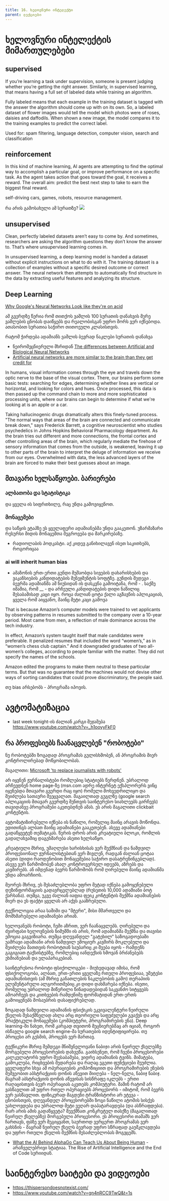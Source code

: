 ```yaml
---
title: 16. ხელოვნური ინტელექტი
parent: ლექციები
---
```


<!-- 
ზოგადად ამ საგნის მიზანი ის არის, რომ თქვენს ყოველდღიურ ცხოვრებაში, ძალიან ხშირად როდესაც მოხვდება ტექნოლოგიებთან დაკავშირებული განხილვა, რამე ძალიან სისულელე თავდაჯერებით არ ირწმუნოთ clickbait სტატიის გამო. 
 -->


# ხელოვნური ინტელექტის მიმართულებები

## supervised
If you’re learning a task under supervision, someone is present judging whether you’re getting the right answer. Similarly, in supervised learning, that means having a full set of labeled data while training an algorithm.

Fully labeled means that each example in the training dataset is tagged with the answer the algorithm should come up with on its own. So, a labeled dataset of flower images would tell the model which photos were of roses, daisies and daffodils. When shown a new image, the model compares it to the training examples to predict the correct label.

Used for: spam filtering, language detection, computer vision, search and classification



## reinforcement
In this kind of machine learning, AI agents are attempting to find the optimal way to accomplish a particular goal, or improve performance on a specific task. As the agent takes action that goes toward the goal, it receives a reward. The overall aim: predict the best next step to take to earn the biggest final reward.

self-driving cars, games, robots, resource management.


რა არის გამოსახული ამ სურათზე?
![](https://images.vice.com/motherboard/content-images/article/23150/1435543194743451.jpg?crop=1xw:0.84375xh;center,center&resize=1800:*)

## unsupervised
Clean, perfectly labeled datasets aren’t easy to come by. And sometimes, researchers are asking the algorithm questions they don’t know the answer to. That’s where unsupervised learning comes in.

In unsupervised learning, a deep learning model is handed a dataset without explicit instructions on what to do with it. The training dataset is a collection of examples without a specific desired outcome or correct answer. The neural network then attempts to automatically find structure in the data by extracting useful features and analyzing its structure.

## Deep Learning

[Why Google's Neural Networks Look like they're on acid](
https://www.vice.com/en/article/53985k/why-googles-neural-networks-look-like-theyre-on-acid)

ამ გვერდზე წერია რომ თითქოს ვაშლის 100 სურათის დანახვის მერე ვაშლების ცნობას დაიწყებს და რეალობისგან უფრო შორს ვერ იქნებოდა. ათასობით სურათია საჭირო თითოეული კლასისთვის.

რატომ ჭირდება ადამიანს ვაშლის ბევრად ნაკლები სურათის დანახვა

- ნეირომეცნიერული მხრიდან [The differences between Artificial and Biological Neural Networks](https://towardsdatascience.com/the-differences-between-artificial-and-biological-neural-networks-a8b46db828b7)
- [Artificial neural networks are more similar to the brain than they get credit for](https://bdtechtalks.com/2020/06/22/direct-fit-artificial-neural-networks/)


In humans, visual information comes through the eye and travels down the optic nerve to the base of the visual cortex. There, our brains perform some basic tests: searching for edges, determining whether lines are vertical or horizontal, and looking for colors and hues. Once processed, this data is then passed up the command chain to more and more sophisticated processing units, where our brains can begin to determine if what we're looking at is an apple or a car. 

Taking hallucinogenic drugs dramatically alters this finely-tuned process. "The normal ways that areas of the brain are connected and communicate break down," says Frederick Barrett, a cognitive neuroscientist who studies psychedelics in Johns Hopkins Behavioral Pharmacology department. As the brain tries out different and more connections, the frontal cortex and other controlling areas of the brain, which regularly mediate the firehose of sensory information that comes from the outside, is weakened, leaving it up to other parts of the brain to interpret the deluge of information we receive from our eyes. Overwhelmed with data, the less advanced layers of the brain are forced to make their best guesses about an image.




## მთავარი ხელსაწყოები. ბარიერები

### ალბათობა და სტატისტიკა

და ყველა ის სიფრთხილე, რაც უნდა გამოვიყენოთ.

### მონაცემები
და საწყის ეტაპზე ეს ყველაფერი ადამიანებმა უნდა გააკეთონ. უზარმაზარი რესურსი მიდის მონაცემთა შეგროვება და მარკირებაზე.

- რადიოლაბის პოდკასტი. აქ კიდევ განიხილავენ ისეთ საკითხებს, როგორიცაა 


### ai will inherit human bias
- ამაზონის ერთ-ერთი გუნდი მუშაობდა სივების დახარისხების და ვაკანსიების კანდიდატების მენეჯმენტის სოფტზე. გუნდის შედეგი . ბევრმა ადამიანმა ამ ნიუსიდან ის დასკვნა გამოიტანა, რომ - . 
საქმე იმაშია, რომ __ - და არჩეული კანდიდატების დიდი ნაწილიც შესაბამისად კაცი იყო. როცა ძალიან ცოტა ქალი აგზავნის აპლიკაციას, ყველა რომ აიყვანო, მაინც მეტი კაცი გამოვა

That is because Amazon’s computer models were trained to vet applicants by observing patterns in resumes submitted to the company over a 10-year period. Most came from men, a reflection of male dominance across the tech industry.

In effect, Amazon’s system taught itself that male candidates were preferable. It penalized resumes that included the word “women’s,” as in “women’s chess club captain.” And it downgraded graduates of two all-women’s colleges, according to people familiar with the matter. They did not specify the names of the schools.

Amazon edited the programs to make them neutral to these particular terms. But that was no guarantee that the machines would not devise other ways of sorting candidates that could prove discriminatory, the people said.

თუ bias არსებობს - პროგრამა იპოვის. 

[](https://www.reuters.com/article/us-amazon-com-jobs-automation-insight/amazon-scraps-secret-ai-recruiting-tool-that-showed-bias-against-women-idUSKCN1MK08G?)

# ავტომატიზაცია
- last week tonight-ის ძალიან კარგი შეჯამება <https://www.youtube.com/watch?v=_h1ooyyFkF0>

## რა პროფესიებს ჩაანაცვლებენ "რობოტები"
ნუ რობოტებში ზოგადად პროგრამას გულისხმობენ, ან პროგრამის მიერ კონტროლირებად მოწყობილობას.

მაგალითი: [Microsoft 'to replace journalists with robots'](https://www.bbc.com/news/world-us-canada-52860247)

არ იყვნენ ჟურნალისტები რომლებიც სტატიებს წერდნენ. უბრალოდ არჩევდნენ home page-ზე (msn.com ადრე ინტერნეტ ექსპლორერს ვინც იყენებდა მთავარი გვერდი რაც იყო) რომელი მოხვედრილიყო და შეიძლება სათაური შეეცვალათ. მაგაილთად გუგლზე (google search აპლიკაციის მთავარ გვერდზე შენთვის საინტერესო სიახლეებს გირჩევს) თავიდანვე პროგრამები აკეთებდნენ ამას. ეს არის მაგალითი clickbait კონტენტის. 

ავტომატიზირებული იქნება ის ნაწილი, რომელიც მაინც არავის მოწონდა. ედითინგს ალბათ მაინც ადამიანები გააკეთებენ. ასევე ადამიანები გადაწყვეტენ თემატიკას. წერის დროს არის კრეატიული ბლოკი, რომლის გადალახვაშიც დაგეხმარება ასეთი ხელსაწყო.

კრეატიული მხრივ, უმაღლესი ხარისხისას ვერ შექმნიან და ნამდვილ პროფესიონალ ჟურნალისტებთან ვერ მივლენ, რადგან ძალიან ცოტაა ასეთი (დიდი რაოდენობით მონაცემებია საჭირო დასატრენინგებლად).  ასევე ვერ წარმოშობენ ახალ კონტროვერსულ იდეებს, აზრებს და კავშირებს. ან იმდენად ბევრს წარმოშობს რომ ღირებული მაინც ადამიანმა უნდა ამოარჩიოს.

მეორეს მხრივ, ეს შესაძლებლობა უფრო მეტად იქნება გამოყენებული დეზინფორმაციის გადავრცელებლად (რუსეთის 10,000 ადამიანი ბოტ ქარხანა). თუმცა, უკვე ძალიან იაფია ფეიკ კონტენტის შექმნა ადამიანების მიერ და ეს ფაქტი ყველას არ აქვს გააზრებული.

ტექნოლოგია არაა საშიში და "მტერი", მისი მმართველი და მომხმარებელი ადამიანები არიან.

ხელოვანებს რობოტი, ჩემი აზრით, ვერ ჩაანაცვლებს. ღირებული და ძვირფასი ხელოვნების ნიმუშში ის არის, რომ ადამიანმა შექმნა და თავისი ემოცია გაგვიზიარა. თუმცა დღევანდელ "გატეხილ" საზოგადოებაში უამრავი ადამიანი არის ნამდვილ ემოციურ კავშირს მოკლებული და შეიძლება მათთვის რობოტთან საუბარიც კი შვება იყოს - რამდენს გაგიგიათ ტაქსისტებზე, რომლებიც იანდექსის ხმოვან ბრძანებებს ეხმიანებიან და ელაპარაკებიან.

საინტერესოა რობოტი ფსიქოლოგები - მიუხედავად იმისა, რომ ფსიქოლოგობა, ალბათ, ერთ-ერთი ყველაზე რთული პროფესიაა, უმეტესი ადამიანისთვის (ამ მხრივ განათლების ნაკლებობის გამო) თერაპიის ელემენტარული ალგორითმებიც კი დიდი დახმარება იქნება. ისეთი, რომელიც უბრალოდ მიწერილი წინადადებიდან საკვანძო სიტყვებს ამოარჩევს და კითხვების რამდენიმე ფორმატიდან ერთ-ერთს გამოიყენებს მოსაუბრის დასაფიქრებლად.

ზოგადად ნამდვილი ადამიანის ფსიქიკის ეკვივალენტური ნეირული ქსელის შესაქმნელად ახლა არც თეორიული საფუძვლები გვაქვს და არც პრაქტიკული მონაცემები (კომპიუტერი, პროგრამირების ენა). Deep learning-ში ნახეთ, რომ კარგად თვითონ მეცნიერებმაც არ იციან, როგორ ისწავლა google search engine-მა სურათების იდენტიფიცირება. თუ პროცესი არ გესმის, პროცესს ვერ მართავ.

ტექნიკური მხრივ შემდეგი მნიშვნელოვანი ნაბიჯი არის ნეირულ ქსელებზე მორგებული პროცესორების დახვეწა. გაიხსენეთ, რომ ჩვენი პროცესორები კალკულატორს უფრო შეესაბამება, ვიდრე ადამიანის ტვინს. მიმატება, გამოკლება, რიცხვების შედარება და რაღაც ეგეთი ფუნქციები შეუძლია. ყველაფერი სხვა ამ ოპერაციების კომპოზიციით და პროგრამირების ენების მეშვეობით აბსტრაქციის დონის აწევით მიიღება - ნელ-ნელა, ნაბიჯ ნაბიჯ. მაგრამ აბსტრაქციის დონის აწევისას სისწრაფე იკლებს - ერთი რაღაცისთვის ბევრ ოპერაციას აკეთებს კომპიუტერი. მაშინ რატომ არ ვასწავლით ამ უფრო რთულ ოპერაციებს პროცესორს - იმიტომ, რომ ბევრს ვერ ვასწავლით. ფიზიკურად მაგდენი ტრანზისტორი არ ეტევა - ცნობისთვის, დღევანდელ პროცესორებში ზოგი ნაწილი ატომის სისქეს უახლოვდება და უბრალოდ მეტი ვეღარ დაპატარავდება (და ასწრაფდება). რარ არის ამის გადაწყვეტა? შევქმნათ კონკრეტულ თასქზე (მაგალითად ნეირულ ქსელებზე) მორგებული პროცესორი. ეს პროცესორი თამაშს ვერ ჩართავს, ფბზე ვერ შეგიყვანთ, საერთოდ ვერცერთ პროგრამას ვერ გახსნის - მაგრამ ნეირულ ქსელს ბევრად უფრო სწრაფად გაუმკლავდება და უფრო რთული ქსელის შექმნის შესაძლებლობას მოგვცემს.

- [What the AI Behind AlphaGo Can Teach Us About Being Human](https://www.wired.com/2016/05/google-alpha-go-ai/) - არაჩველებრივი სტატიაა. The Rise of Artificial Intelligence and the End of Code სერიიდან.

# საინტერესო საიტები და ვიდეოები
- <https://thispersondoesnotexist.com/>
- <https://www.youtube.com/watch?v=gn4nRCC9TwQ&t=1s>

